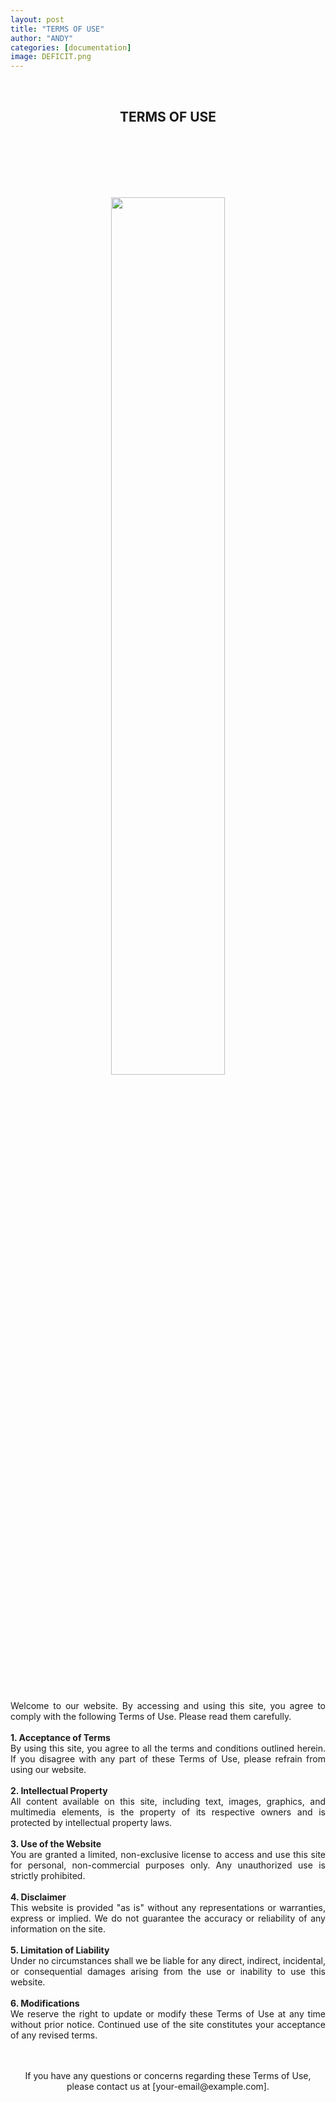 ```yaml
---
layout: post
title: "TERMS OF USE"
author: "ANDY"
categories: [documentation]
image: DEFICIT.png
---
```


<br /> 
<h2 align="center">TERMS OF USE</h2>

<br /> 
<br /> 
<br /> 
<br /> 
<br /> 

<p align="center" width="100%">
  <img width="60%" src="/assets/img/DEFICIT.png">
</p>

<br /> 
<br /> 

<div align="justify">
<br /> 
Welcome to our website. By accessing and using this site, you agree to comply with the following Terms of Use. Please read them carefully.
<br /><br />
<b>1. Acceptance of Terms</b><br />
By using this site, you agree to all the terms and conditions outlined herein. If you disagree with any part of these Terms of Use, please refrain from using our website.
<br /><br />
<b>2. Intellectual Property</b><br />
All content available on this site, including text, images, graphics, and multimedia elements, is the property of its respective owners and is protected by intellectual property laws.
<br /><br />
<b>3. Use of the Website</b><br />
You are granted a limited, non-exclusive license to access and use this site for personal, non-commercial purposes only. Any unauthorized use is strictly prohibited.
<br /><br />
<b>4. Disclaimer</b><br />
This website is provided "as is" without any representations or warranties, express or implied. We do not guarantee the accuracy or reliability of any information on the site.
<br /><br />
<b>5. Limitation of Liability</b><br />
Under no circumstances shall we be liable for any direct, indirect, incidental, or consequential damages arising from the use or inability to use this website.
<br /><br />
<b>6. Modifications</b><br />
We reserve the right to update or modify these Terms of Use at any time without prior notice. Continued use of the site constitutes your acceptance of any revised terms.
<br /><br />
</div>

<br />

<div align="center">
  <p>If you have any questions or concerns regarding these Terms of Use, please contact us at [your-email@example.com].</p>
</div>

<br /><br />
